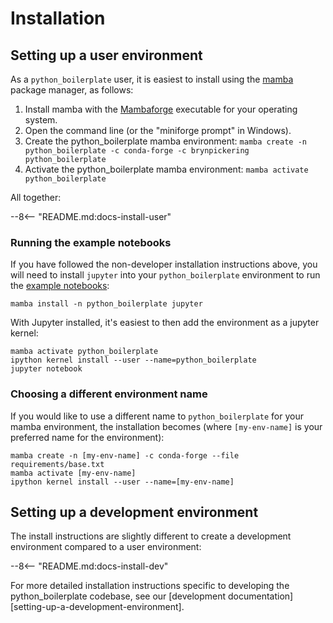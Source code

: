 
# Installation

## Setting up a user environment

As a `python_boilerplate` user, it is easiest to install using the [mamba](https://mamba.readthedocs.io/en/latest/index.html) package manager, as follows:

1. Install mamba with the [Mambaforge](https://github.com/conda-forge/miniforge#mambaforge) executable for your operating system.
1. Open the command line (or the "miniforge prompt" in Windows).
1. Create the python_boilerplate mamba environment: `mamba create -n python_boilerplate -c conda-forge -c brynpickering python_boilerplate`
1. Activate the python_boilerplate mamba environment: `mamba activate python_boilerplate`

All together:

--8<-- "README.md:docs-install-user"

### Running the example notebooks

If you have followed the non-developer installation instructions above, you will need to install `jupyter` into your `python_boilerplate` environment to run the [example notebooks](https://github.com/brynpickering/python_boilerplate/tree/main/examples):

``` shell
mamba install -n python_boilerplate jupyter
```

With Jupyter installed, it's easiest to then add the environment as a jupyter kernel:

``` shell
mamba activate python_boilerplate
ipython kernel install --user --name=python_boilerplate
jupyter notebook
```

### Choosing a different environment name

If you would like to use a different name to `python_boilerplate` for your mamba environment, the installation becomes (where `[my-env-name]` is your preferred name for the environment):

``` shell
mamba create -n [my-env-name] -c conda-forge --file requirements/base.txt
mamba activate [my-env-name]
ipython kernel install --user --name=[my-env-name]
```

## Setting up a development environment

The install instructions are slightly different to create a development environment compared to a user environment:

--8<-- "README.md:docs-install-dev"

For more detailed installation instructions specific to developing the python_boilerplate codebase, see our [development documentation][setting-up-a-development-environment].
